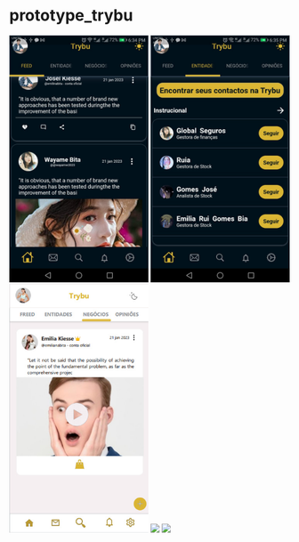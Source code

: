 # prototype_trybu
<img src ='https://github.com/Katsu-vie/proto_trybu/blob/main/assets/T1.jpeg?raw=true' width='250'>   <img src ='https://github.com/Katsu-vie/proto_trybu/blob/main/assets/T2.jpeg?raw=true' width='250'>   <img src ='https://raw.githubusercontent.com/Katsu-vie/proto_trybu/main/assets/T6.jpg' width='250'>   <img src ='[https://github.com/Katsu-vie/proto_trybu/blob/main/assets/T7.jpeg?raw=true](https://github.com/Katsu-vie/proto_trybu/blob/main/assets/T6.jpg?raw=true)' width='250'>   <img src ='https://github.com/Katsu-vie/proto_trybu/blob/main/assets/T8.jpeg?raw=true' width='250'>
